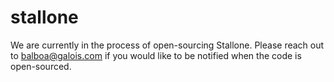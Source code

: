 # stallone

We are currently in the process of open-sourcing Stallone. Please reach out to balboa@galois.com if you would like to be notified when the code is open-sourced.
